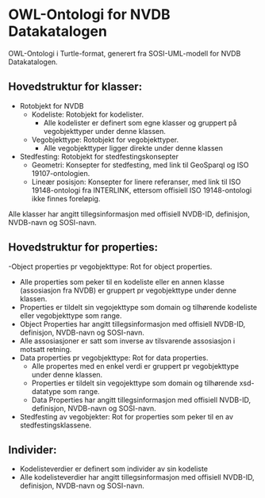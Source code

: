 # OWL-Ontologi for NVDB Datakatalogen

OWL-Ontologi i Turtle-format, generert fra SOSI-UML-modell for NVDB Datakatalogen. 

## Hovedstruktur for klasser:
- Rotobjekt for NVDB
  - Kodeliste: Rotobjekt for kodelister. 
    - Alle kodelister er definert som egne klasser og gruppert på vegobjekttyper under denne klassen.
  - Vegobjekttype: Rotobjekt for vegobjekttyper. 
    - Alle vegobjekttyper ligger direkte under denne klassen
- Stedfesting: Rotobjekt for stedfestingskonsepter
  - Geometri: Konsepter for stedfesting, med link til GeoSparql og ISO 19107-ontologien.
  - Lineær posisjon: Konsepter for linere referanser, med link til ISO 19148-ontologi fra INTERLINK, ettersom offisiell ISO 19148-ontologi ikke finnes foreløpig. 

Alle klasser har angitt tillegsinformasjon med offisiell NVDB-ID, definisjon, NVDB-navn og SOSI-navn. 

## Hovedstruktur for properties:
-Object properties pr vegobjekttype: Rot for object properties. 
  - Alle properties som peker til en kodeliste eller en annen klasse (assosiasjon fra NVDB) er gruppert pr vegobjekttype under denne klassen. 
  - Properties er tildelt sin vegojekttype som domain og tilhørende kodeliste eller vegobjekttype som range. 
  - Object Properties har angitt tillegsinformasjon med offisiell NVDB-ID, definisjon, NVDB-navn og SOSI-navn.  
  - Alle assosiasjoner er satt som inverse av tilsvarende assosiasjon i motsatt retning. 
- Data properties pr vegobjekttype: Rot for data properties. 
  - Alle propertes med en enkel verdi er gruppert pr vegobjekttype under denne klassen. 
  - Properties er tildelt sin vegojekttype som domain og tilhørende xsd-datatype som range. 
  - Data Properties har angitt tillegsinformasjon med offisiell NVDB-ID, definisjon, NVDB-navn og SOSI-navn.  
- Stedfesting av vegobjekter: Rot for properties som peker til en av stedfestingsklassene.

## Individer:
 - Kodelisteverdier er definert som individer av sin kodeliste
 - Alle kodelisteverdier har angitt tillegsinformasjon med offisiell NVDB-ID, definisjon, NVDB-navn og SOSI-navn.  
  
